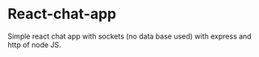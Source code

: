 # React-chat-app
Simple react chat app with sockets (no data base used) with express and http of node JS.
